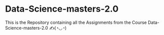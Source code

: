# Data-Science-masters-2.0
This is the Repository containing all the Assignments from the Course
Data-Science-masters-2.0 
✍️(◔◡◔)
